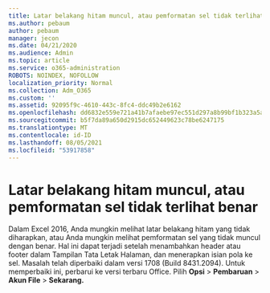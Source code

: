 ```yaml
---
title: Latar belakang hitam muncul, atau pemformatan sel tidak terlihat benar
ms.author: pebaum
author: pebaum
manager: jecon
ms.date: 04/21/2020
ms.audience: Admin
ms.topic: article
ms.service: o365-administration
ROBOTS: NOINDEX, NOFOLLOW
localization_priority: Normal
ms.collection: Adm_O365
ms.custom: ''
ms.assetid: 92095f9c-4610-443c-8fc4-ddc49b2e6162
ms.openlocfilehash: dd6832e559e721a41b7afaebe97ec551d297a8b99bf1b323a5a5680365eacfac
ms.sourcegitcommit: b5f7da89a650d2915dc652449623c78be6247175
ms.translationtype: MT
ms.contentlocale: id-ID
ms.lasthandoff: 08/05/2021
ms.locfileid: "53917858"
---
```

# <a name="a-black-background-appears-or-cell-formatting-doesnt-look-right"></a>Latar belakang hitam muncul, atau pemformatan sel tidak terlihat benar

Dalam Excel 2016, Anda mungkin melihat latar belakang hitam yang tidak diharapkan, atau Anda mungkin melihat pemformatan sel yang tidak muncul dengan benar. Hal ini dapat terjadi setelah menambahkan header atau footer dalam Tampilan Tata Letak Halaman, dan menerapkan isian pola ke sel. Masalah telah diperbaiki dalam versi 1708 (Build 8431.2094). Untuk memperbaiki ini, perbarui ke versi terbaru Office. Pilih **Opsi** \> **Pembaruan** \> **Akun File** \> **Sekarang.**
  

